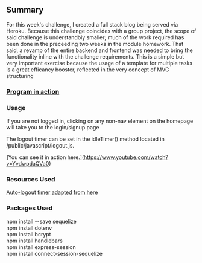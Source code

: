 ## Summary

For this week's challenge, I created a full stack blog being served via Heroku. Because this challenge coincides with
a group project, the scope of said challenge is understandbly smaller; much of the work required has been done in the preceeding two 
weeks in the module homework. That said, a revamp of the entire backend and frontend was needed to bring the functionality inline with 
the challenge requirements. This is a simple but very important exercise because the usage of a template for 
multiple tasks is a great efficancy booster, reflected in the very concept of MVC structuring

### [Program in action](https://www.youtube.com/watch?v=vtFeduhYlgE)

### Usage

If you are not logged in, clicking on any non-nav element on the homepage will take you to the login/signup page

The logout timer can be set in the idleTimer() method located in /public/javascript/logout.js. 

]You can see it in action here.](https://www.youtube.com/watch?v=YvdwpdaQVa0)

### Resources Used
[Auto-logout timer adapted from here](https://gist.github.com/gerard-kanters/2ce9daa5c23d8abe36c2)

### Packages Used

npm install --save sequelize</br>
npm install dotenv</br>
npm install bcrypt</br>
npm install handlebars</br>
npm install express-session</br>
npm install connect-session-sequelize</br>
